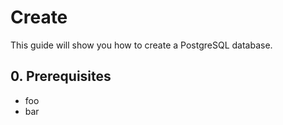 # Create

This guide will show you how to create a PostgreSQL database.

## 0. Prerequisites

- foo
- bar
